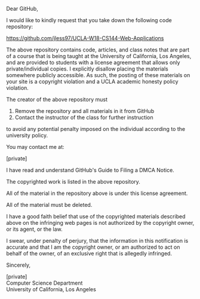 Dear GitHub,

I would like to kindly request that you take down the following code repository:

https://github.com/jless97/UCLA-W18-CS144-Web-Applications

The above repository contains code, articles, and class notes that are part of a course that is being taught at the University of California, Los Angeles, and are provided to students with a license agreement that allows only private/individual copies. I explicitly disallow placing the materials somewhere publicly accessible. As such, the posting of these materials on your site is a copyright violation and a UCLA academic honesty policy violation.

The creator of the above repository must

1.  Remove the repository and all materials in it from GitHub
2.  Contact the instructor of the class for further instruction

to avoid any potential penalty imposed on the individual according to the university policy.

You may contact me at:

[private]  

I have read and understand GitHub's Guide to Filing a DMCA Notice.

The copyrighted work is listed in the above repository.

All of the material in the repository  above is under this license agreement.

All of the material must be deleted.

I have a good faith belief that use of the copyrighted materials described above on the infringing web pages is not authorized by the copyright owner, or its agent, or the law.

I swear, under penalty of perjury, that the information in this notification is accurate and that I am the copyright owner, or am authorized to act on behalf of the owner, of an exclusive right that is allegedly infringed.

Sincerely,


[private]    
Computer Science Department  
University of California, Los Angeles  
